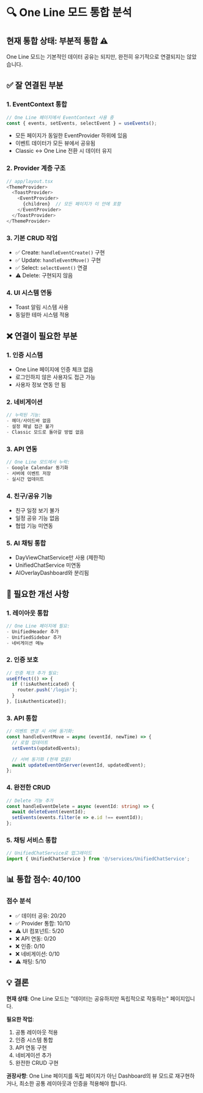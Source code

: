 # 🔍 One Line 모드 통합 분석

## 현재 통합 상태: **부분적 통합** ⚠️

One Line 모드는 기본적인 데이터 공유는 되지만, 완전히 유기적으로 연결되지는 않았습니다.

## ✅ 잘 연결된 부분

### 1. **EventContext 통합**
```typescript
// One Line 페이지에서 EventContext 사용 중
const { events, setEvents, selectEvent } = useEvents();
```
- 모든 페이지가 동일한 EventProvider 하위에 있음
- 이벤트 데이터가 모든 뷰에서 공유됨
- Classic ↔ One Line 전환 시 데이터 유지

### 2. **Provider 계층 구조**
```typescript
// app/layout.tsx
<ThemeProvider>
  <ToastProvider>
    <EventProvider>
      {children}  // 모든 페이지가 이 안에 포함
    </EventProvider>
  </ToastProvider>
</ThemeProvider>
```

### 3. **기본 CRUD 작업**
- ✅ Create: `handleEventCreate()` 구현
- ✅ Update: `handleEventMove()` 구현
- ✅ Select: `selectEvent()` 연결
- ⚠️ Delete: 구현되지 않음

### 4. **UI 시스템 연동**
- Toast 알림 시스템 사용
- 동일한 테마 시스템 적용

## ❌ 연결이 필요한 부분

### 1. **인증 시스템**
- One Line 페이지에 인증 체크 없음
- 로그인하지 않은 사용자도 접근 가능
- 사용자 정보 연동 안 됨

### 2. **네비게이션**
```typescript
// 누락된 기능:
- 헤더/사이드바 없음
- 설정 패널 접근 불가
- Classic 모드로 돌아갈 방법 없음
```

### 3. **API 연동**
```typescript
// One Line 모드에서 누락:
- Google Calendar 동기화
- 서버에 이벤트 저장
- 실시간 업데이트
```

### 4. **친구/공유 기능**
- 친구 일정 보기 불가
- 일정 공유 기능 없음
- 협업 기능 미연동

### 5. **AI 채팅 통합**
- DayViewChatService만 사용 (제한적)
- UnifiedChatService 미연동
- AIOverlayDashboard와 분리됨

## 🔧 필요한 개선 사항

### 1. **레이아웃 통합**
```typescript
// One Line 페이지에 필요:
- UnifiedHeader 추가
- UnifiedSidebar 추가
- 네비게이션 메뉴
```

### 2. **인증 보호**
```typescript
// 인증 체크 추가 필요:
useEffect(() => {
  if (!isAuthenticated) {
    router.push('/login');
  }
}, [isAuthenticated]);
```

### 3. **API 통합**
```typescript
// 이벤트 변경 시 서버 동기화:
const handleEventMove = async (eventId, newTime) => {
  // 로컬 업데이트
  setEvents(updatedEvents);

  // 서버 동기화 (현재 없음)
  await updateEventOnServer(eventId, updatedEvent);
};
```

### 4. **완전한 CRUD**
```typescript
// Delete 기능 추가
const handleEventDelete = async (eventId: string) => {
  await deleteEvent(eventId);
  setEvents(events.filter(e => e.id !== eventId));
};
```

### 5. **채팅 서비스 통합**
```typescript
// UnifiedChatService로 업그레이드
import { UnifiedChatService } from '@/services/UnifiedChatService';
```

## 📊 통합 점수: 40/100

### 점수 분석
- ✅ 데이터 공유: 20/20
- ✅ Provider 통합: 10/10
- ⚠️ UI 컴포넌트: 5/20
- ❌ API 연동: 0/20
- ❌ 인증: 0/10
- ❌ 네비게이션: 0/10
- ⚠️ 채팅: 5/10

## 💡 결론

**현재 상태**: One Line 모드는 "데이터는 공유하지만 독립적으로 작동하는" 페이지입니다.

**필요한 작업**:
1. 공통 레이아웃 적용
2. 인증 시스템 통합
3. API 연동 구현
4. 네비게이션 추가
5. 완전한 CRUD 구현

**권장사항**: One Line 페이지를 독립 페이지가 아닌 Dashboard의 뷰 모드로 재구현하거나, 최소한 공통 레이아웃과 인증을 적용해야 합니다.